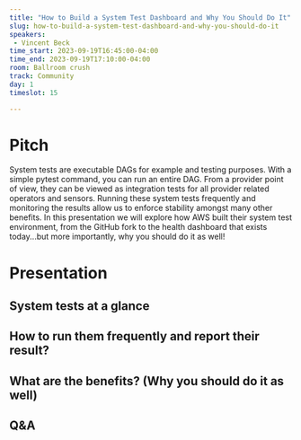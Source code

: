```yaml
---
title: "How to Build a System Test Dashboard and Why You Should Do It"
slug: how-to-build-a-system-test-dashboard-and-why-you-should-do-it
speakers:
 - Vincent Beck
time_start: 2023-09-19T16:45:00-04:00
time_end: 2023-09-19T17:10:00-04:00
room: Ballroom crush
track: Community
day: 1
timeslot: 15

---
```


# Pitch
 
 
 
 System tests are executable DAGs for example and testing purposes. With a simple pytest command, you can run an entire DAG. From a provider point of view, they can be viewed as integration tests for all provider related operators and sensors. Running these system tests frequently and monitoring the results allow us to enforce stability amongst many other benefits. In this presentation we will explore how AWS built their system test environment, from the GitHub fork to the health dashboard that exists today...but more importantly, why you should do it as well!
 
 
 
 # Presentation
 
 
 
 ## System tests at a glance
 
 
 
 ## How to run them frequently and report their result?
 
 
 
 ## What are the benefits? (Why you should do it as well)
 
 
 
 ## Q&A